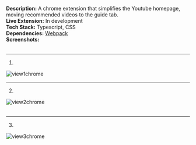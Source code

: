 **Description:** A chrome extension that simplifies the Youtube homepage, moving recommended videos to the guide tab.<br>
**Live Extension:** In development<br>
**Tech Stack:** Typescript, CSS<br>
**Dependencies:** [Webpack](https://www.npmjs.com/package/webpack-cli)<br>
**Screenshots:** <br />
<br />
___
1.
![view1chrome](https://github.com/michaeland974/chrome-ext-youtube/assets/110441553/7580cb05-1a3b-463c-bd89-fa18263d091d) 
<br />
___
2.
![view2chrome](https://github.com/michaeland974/chrome-ext-youtube/assets/110441553/a8472bab-d0b0-48f2-bca6-ab5e90c0a29d)
<br />
<br />
___
3.
![view3chrome](https://github.com/michaeland974/chrome-ext-youtube/assets/110441553/65153b04-c6de-4daf-ad3e-0ae3ad33e130)

